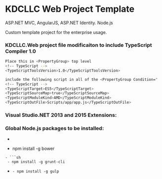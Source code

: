 # KDCLLC Web Project Template
ASP.NET MVC, AngularJS, ASP.NET Identity. Node.js

Custom template project for the enterprise usage.


### KDCLLC.Web project file modificaiton to include TypeScript Compiler 1.0
```sh
Place this in <PropertyGroup> top level
<!-- TypeScript -->
<TypeScriptToolsVersion>1.0</TypeScriptToolsVersion>

include the following script in all of the <PropertyGroup Condition=" '$(Configuration)|$(Platform)' == 'Debug|AnyCPU' "> for different enviroments
<!-- TypeScript -->
<TypeScriptTarget>ES5</TypeScriptTarget>
<TypeScriptSourceMap>true</TypeScriptSourceMap>
<TypeScriptModuleKind>AMD</TypeScriptModuleKind>
<TypeScriptOutFile>Scripts/app/app.js</TypeScriptOutFile>
```

### Visual Studio.NET 2013 and 2015 Extensions:


### Global Node.js packages to be installed:

- ```
 - npm install -g bower 
``` 
- ```sh
 - npm install -g grunt-cli 
```
- ``` - npm install -g gulp ```
